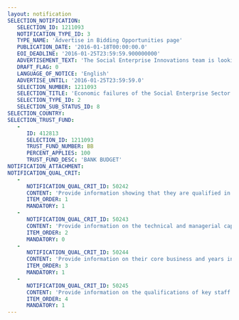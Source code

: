 ```yaml
---
layout: notification
SELECTION_NOTIFICATION: 
   SELECTION_ID: 1211093
   NOTIFICATION_TYPE_ID: 3
   TYPE_NAME: 'Advertise in Bidding Opportunities page'
   PUBLICATION_DATE: '2016-01-18T00:00:00.0'
   EOI_DEADLINE: '2016-01-25T23:59:59.900000000'
   ADVERTISEMENT_TEXT: 'The Social Enterprise Innovations team is looking for a vendor to conduct a structure review of existing literature and conduct additional research needed to document the correlation and interaction of the three critical economic failures (i.e. government failure, market failure, and organizational failure) social enterprise face with their overall performance and growth. The study will specifically look at failures in basic service delivery sectors and for social enterprises with different organizational forms'
   DRAFT_FLAG: 0
   LANGUAGE_OF_NOTICE: 'English'
   ADVERTISE_UNTIL: '2016-01-25T23:59:59.0'
   SELECTION_NUMBER: 1211093
   SELECTION_TITLE: 'Economic failures of the Social Enterprise Sector: impact on performance, growth and organizational strategies'
   SELECTION_TYPE_ID: 2
   SELECTION_SUB_STATUS_ID: 8
SELECTION_COUNTRY: 
SELECTION_TRUST_FUND: 
   - 
      ID: 412813
      SELECTION_ID: 1211093
      TRUST_FUND_NUMBER: BB
      PERCENT_APPLIES: 100
      TRUST_FUND_DESC: 'BANK BUDGET'
NOTIFICATION_ATTACHMENT: 
NOTIFICATION_QUAL_CRIT: 
   - 
      NOTIFICATION_QUAL_CRIT_ID: 50242
      CONTENT: 'Provide information showing that they are qualified in the field of the assignment.'
      ITEM_ORDER: 1
      MANDATORY: 1
   - 
      NOTIFICATION_QUAL_CRIT_ID: 50243
      CONTENT: 'Provide information on the technical and managerial capabilities of the firm.'
      ITEM_ORDER: 2
      MANDATORY: 0
   - 
      NOTIFICATION_QUAL_CRIT_ID: 50244
      CONTENT: 'Provide information on their core business and years in business.'
      ITEM_ORDER: 3
      MANDATORY: 1
   - 
      NOTIFICATION_QUAL_CRIT_ID: 50245
      CONTENT: 'Provide information on the qualifications of key staff.'
      ITEM_ORDER: 4
      MANDATORY: 1
---
```

